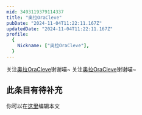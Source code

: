 ```yaml
---
mid: 3493119379114337
title: "奥拉OraCleve"
pubDate: "2024-11-04T11:22:11.167Z"
updatedDate: "2024-11-04T11:22:11.167Z"
profile:
  {
    Nickname: ["奥拉OraCleve"],
  }
---
```


关注[奥拉OraCleve](https://space.bilibili.com/3493119379114337)谢谢喵~ 关注[奥拉OraCleve](https://space.bilibili.com/3493119379114337)谢谢喵~

## 此条目有待补充
你可以在[这里](https://github.com/Yuhanawa/VTuber.ICU-Content/edit/master/v/奥拉OraCleve/index.md)编辑本文
